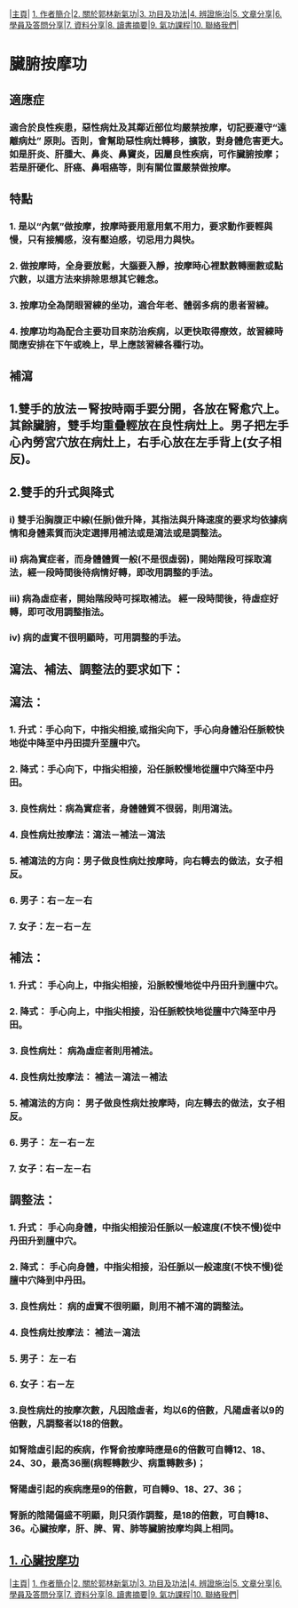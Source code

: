 |[主頁](/README.md)| [1. 作者簡介](/a10.md)|[2. 關於郭林新氣功](/a1.md)|[3. 功目及功法](/a2.md)|[4. 辨證施治](/a3.md)|[5. 文章分享](/a5.md)|[6. 學員及答問分享](/a6.md)|[7. 資料分享](/a7.md)|[8. 讀書摘要](/a4.md)|[9. 氣功課程](/郭林新氣功課程.md)|[10. 聯絡我們](/a9.md)|

# 臟腑按摩功
## 適應症
### 適合於良性疾患，惡性病灶及其鄰近部位均嚴禁按摩，切記要遵守“遠離病灶” 原則。否則，會幫助惡性病灶轉移，擴散，對身體危害更大。如是肝炎、肝腫大、鼻炎、鼻竇炎，因屬良性疾病，可作臟腑按摩；若是肝硬化、肝癌、鼻咽癌等，則有關位置嚴禁做按摩。

## 特點
### 1. 是以“內氣”做按摩，按摩時要用意用氣不用力，要求動作要輕與慢，只有接觸感，沒有壓迫感，切忌用力與快。
### 2. 做按摩時，全身要放鬆，大腦要入靜，按摩時心裡默數轉圈數或點穴數，以這方法來排除思想其它雜念。
### 3. 按摩功全為閉眼習練的坐功，適合年老、體弱多病的患者習練。
### 4. 按摩功均為配合主要功目來防治疾病，以更快取得療效，故習練時間應安排在下午或晚上，早上應該習練各種行功。

## 補瀉

## 1.雙手的放法－腎按時兩手要分開，各放在腎愈穴上。其餘臟腑，雙手均重疊輕放在良性病灶上。男子把左手心內勞宮穴放在病灶上，右手心放在左手背上(女子相反)。
## 2.雙手的升式與降式
### i) 雙手沿胸腹正中線(任脈)做升降，其指法與升降速度的要求均依據病情和身體素質而決定選擇用補法或是瀉法或是調整法。
### ii) 病為實症者，而身體體質一般(不是很虛弱)，開始階段可採取瀉法，經一段時間後待病情好轉，即改用調整的手法。
### iii) 病為虛症者，開始階段時可採取補法。 經一段時間後，待虛症好轉，即可改用調整指法。
### iv) 病的虛實不很明顯時，可用調整的手法。

## 瀉法、補法、調整法的要求如下：

## 瀉法：
### 1. 升式：手心向下，中指尖相接,或指尖向下，手心向身體沿任脈較快地從中降至中丹田提升至膻中穴。
### 2. 降式：手心向下，中指尖相接，沿任脈較慢地從膻中穴降至中丹田。
### 3. 良性病灶：病為實症者，身體體質不很弱，則用瀉法。
### 4. 良性病灶按摩法：瀉法－補法－瀉法
### 5. 補瀉法的方向：男子做良性病灶按摩時，向右轉去的做法，女子相反。
### 6. 男子：右－左－右
### 7. 女子：左－右－左

## 補法：
### 1. 升式： 手心向上，中指尖相接，沿脈較慢地從中丹田升到膻中穴。
### 2. 降式： 手心向上，中指尖相接，沿任脈較快地從膻中穴降至中丹田。
### 3. 良性病灶： 病為虛症者則用補法。
### 4. 良性病灶按摩法： 補法－瀉法－補法
### 5. 補瀉法的方向： 男子做良性病灶按摩時，向左轉去的做法，女子相反。
### 6. 男子： 左－右－左
### 7. 女子：右－左－右

## 調整法：
### 1. 升式： 手心向身體，中指尖相接沿任脈以一般速度(不快不慢)從中丹田升到膻中穴。
### 2. 降式： 手心向身體，中指尖相接，沿任脈以一般速度(不快不慢)從膻中穴降到中丹田。
### 3. 良性病灶： 病的虛實不很明顯，則用不補不瀉的調整法。
### 4. 良性病灶按摩法： 補法－瀉法
### 5. 男子： 左－右
### 6. 女子：右－左

### 3.良性病灶的按摩次數，凡因陰虛者，均以6的倍數，凡陽虛者以9的倍數，凡調整者以18的倍數。
### 如腎陰虛引起的疾病，作腎俞按摩時應是6的倍數可自轉12、18、24、30，最高36圈(病輕轉數少、病重轉數多)；
### 腎陽虛引起的疾病應是9的倍數，可自轉9、18、27、36；
### 腎脈的陰陽偏盛不明顯，則只須作調整，是18的倍數，可自轉18、36。心臟按摩，肝、脾、胃、肺等臟腑按摩均與上相同。

## [1. 心臟按摩功](/心4.md)

|[主頁](/README.md)| [1. 作者簡介](/a10.md)|[2. 關於郭林新氣功](/a1.md)|[3. 功目及功法](/a2.md)|[4. 辨證施治](/a3.md)|[5. 文章分享](/a5.md)|[6. 學員及答問分享](/a6.md)|[7. 資料分享](/a7.md)|[8. 讀書摘要](/a4.md)|[9. 氣功課程](/郭林新氣功課程.md)|[10. 聯絡我們](/a9.md)|
